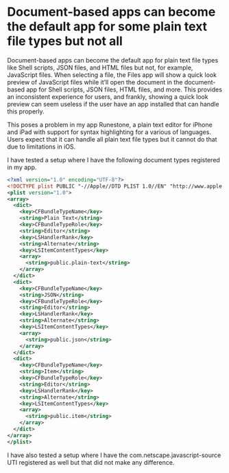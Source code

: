 # Document-based apps can become the default app for some plain text file types but not all

Document-based apps can become the default app for plain text file types like Shell scripts, JSON files, and HTML files but not, for example, JavaScript files. When selecting a file, the Files app will show a quick look preview of JavaScript files while it’ll open the document in the document-based app for Shell scripts, JSON files, HTML files, and more. This provides an inconsistent experience for users, and frankly, showing a quick look preview can seem useless if the user have an app installed that can handle this properly.

This poses a problem in my app Runestone, a plain text editor for iPhone and iPad with support for syntax highlighting for a various of languages. Users expect that it can handle all plain text file types but it cannot do that due to limitations in iOS.

I have tested a setup where I have the following document types registered in my app.

```xml
<?xml version="1.0" encoding="UTF-8"?>
<!DOCTYPE plist PUBLIC "-//Apple//DTD PLIST 1.0//EN" "http://www.apple.com/DTDs/PropertyList-1.0.dtd">
<plist version="1.0">
<array>
  <dict>
    <key>CFBundleTypeName</key>
    <string>Plain Text</string>
    <key>CFBundleTypeRole</key>
    <string>Editor</string>
    <key>LSHandlerRank</key>
    <string>Alternate</string>
    <key>LSItemContentTypes</key>
    <array>
      <string>public.plain-text</string>
    </array>
  </dict>
  <dict>
    <key>CFBundleTypeName</key>
    <string>JSON</string>
    <key>CFBundleTypeRole</key>
    <string>Editor</string>
    <key>LSHandlerRank</key>
    <string>Alternate</string>
    <key>LSItemContentTypes</key>
    <array>
      <string>public.json</string>
    </array>
  </dict>
  <dict>
    <key>CFBundleTypeName</key>
    <string>Item</string>
    <key>CFBundleTypeRole</key>
    <string>Editor</string>
    <key>LSHandlerRank</key>
    <string>Alternate</string>
    <key>LSItemContentTypes</key>
    <array>
      <string>public.item</string>
    </array>
  </dict>
</array>
</plist>
```

I have also tested a setup where I have the com.netscape.javascript-source UTI registered as well but that did not make any difference.
